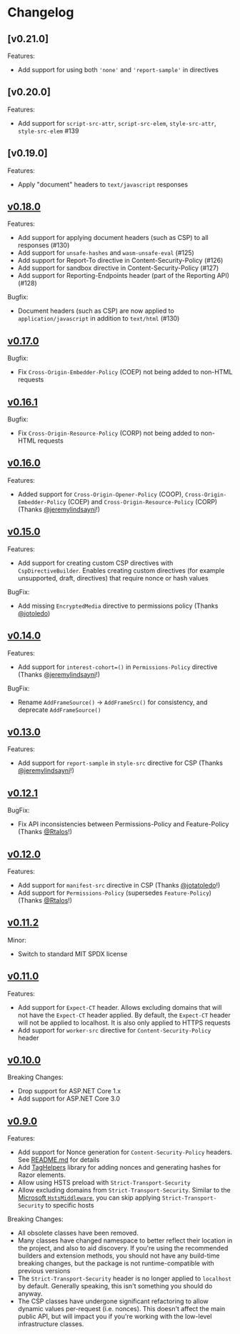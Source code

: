 # Changelog

## [v0.21.0]

Features:

* Add support for using both `'none'` and `'report-sample'` in directives

## [v0.20.0]

Features:

* Add support for `script-src-attr`, `script-src-elem`, `style-src-attr`, `style-src-elem` #139 

## [v0.19.0]

Features:

* Apply "document" headers to `text/javascript` responses 


## [v0.18.0]

Features:

* Add support for applying document headers (such as CSP) to all responses (#130)
* Add support for `unsafe-hashes` and `wasm-unsafe-eval` (#125)
* Add support for Report-To directive in Content-Security-Policy (#126)
* Add support for sandbox directive in Content-Security-Policy (#127)
* Add support for Reporting-Endpoints header (part of the Reporting API) (#128)

Bugfix:

* Document headers (such as CSP) are now applied to `application/javascript` in addition to `text/html` (#130)

## [v0.17.0]

Bugfix:

* Fix `Cross-Origin-Embedder-Policy` (COEP) not being added to non-HTML requests

## [v0.16.1]

Bugfix:

* Fix `Cross-Origin-Resource-Policy` (CORP) not being added to non-HTML requests

## [v0.16.0]

Features:

* Added support for `Cross-Origin-Opener-Policy` (COOP), `Cross-Origin-Embedder-Policy` (COEP) and `Cross-Origin-Resource-Policy` (CORP) (Thanks [@jeremylindsayni](https://github.com/jeremylindsayni)!)

## [v0.15.0]

Features:

* Add support for creating custom CSP directives with `CspDirectiveBuilder`. Enables creating custom directives (for example unsupported, draft, directives) that require nonce or hash values

BugFix:

* Add missing `EncryptedMedia` directive to permissions policy (Thanks [@jotoledo](https://github.com/jotatoledo))


## [v0.14.0]

Features:

* Add support for `interest-cohort=()` in `Permissions-Policy` directive (Thanks [@jeremylindsayni](https://github.com/jeremylindsayni)!)

BugFix: 

* Rename `AddFrameSource()` -> `AddFrameSrc()` for consistency, and deprecate `AddFrameSource()`

## [v0.13.0]

Features:

* Add support for `report-sample` in `style-src` directive for CSP (Thanks [@jeremylindsayni](https://github.com/jeremylindsayni)!)

## [v0.12.1]

BugFix:

* Fix API inconsistencies between Permissions-Policy and Feature-Policy (Thanks [@Rtalos](https://github.com/Rtalos)!)
 
## [v0.12.0]

Features:

* Add support for `manifest-src` directive in CSP (Thanks [@jotatoledo](https://github.com/jotatoledo)!)
* Add support for `Permissions-Policy` (supersedes `Feature-Policy`) (Thanks [@Rtalos](https://github.com/Rtalos)!)

## [v0.11.2]

Minor:

* Switch to standard MIT SPDX license

## [v0.11.0]

Features:

* Add support for `Expect-CT` header. Allows excluding domains that will not have the `Expect-CT` header applied. By default, the `Expect-CT` header will not be applied to localhost. It is also only applied to HTTPS requests  
* Add support for `worker-src` directive for `Content-Security-Policy` header

## [v0.10.0]

Breaking Changes:

* Drop support for ASP.NET Core 1.x
* Add support for ASP.NET Core 3.0

## [v0.9.0]

Features:

* Add support for Nonce generation for `Content-Security-Policy` headers. See [README.md](https://github.com/andrewlock/NetEscapades.AspNetCore.SecurityHeaders/blob/master/README.md#using-nonces-and-generated-hashes-with-content-security-policy) for details
* Add [TagHelpers](https://www.nuget.org/packages/NetEscapades.AspNetCore.SecurityHeaders.TagHelpers/) library for adding nonces and generating hashes for Razor elements. 
* Allow using HSTS preload with `Strict-Transport-Security`
* Allow excluding domains from `Strict-Transport-Security`. Similar to the [Microsoft `HstsMiddleware`](https://github.com/aspnet/BasicMiddleware/blob/master/src/Microsoft.AspNetCore.HttpsPolicy/HstsMiddleware.cs), you can skip applying `Strict-Transport-Security` to specific hosts

Breaking Changes:

* All obsolete classes have been removed.
* Many classes have changed namespace to better reflect their location in the project, and also to aid discovery. If you're using the recommended builders and extension methods, you should not have any build-time breaking changes, but the package is not runtime-compatible with previous versions
* The `Strict-Transport-Security` header is no longer applied to `localhost` by default. Generally speaking, this isn't something you should do anyway.
* The CSP classes have undergone significant refactoring to allow dynamic values per-request (i.e. nonces). This doesn't affect the main public API, but will impact you if you're working with the low-level infrastructure classes.

[v0.9.0]: https://github.com/andrewlock/NetEscapades.AspNetCore.SecurityHeaders/compare/v0.8.0...0.9.0
[v0.10.0]: https://github.com/andrewlock/NetEscapades.AspNetCore.SecurityHeaders/compare/v0.9.0...0.10.0
[v0.11.0]: https://github.com/andrewlock/NetEscapades.AspNetCore.SecurityHeaders/compare/v0.10.0...0.11.0
[v0.11.2]: https://github.com/andrewlock/NetEscapades.AspNetCore.SecurityHeaders/compare/v0.11.0...0.11.2
[v0.12.0]: https://github.com/andrewlock/NetEscapades.AspNetCore.SecurityHeaders/compare/v0.11.2...0.12.0
[v0.12.1]: https://github.com/andrewlock/NetEscapades.AspNetCore.SecurityHeaders/compare/v0.12.0...0.12.1
[v0.13.0]: https://github.com/andrewlock/NetEscapades.AspNetCore.SecurityHeaders/compare/v0.12.1...0.13.0
[v0.14.0]: https://github.com/andrewlock/NetEscapades.AspNetCore.SecurityHeaders/compare/v0.13.0...0.14.0
[v0.15.0]: https://github.com/andrewlock/NetEscapades.AspNetCore.SecurityHeaders/compare/v0.14.0...0.15.0
[v0.16.0]: https://github.com/andrewlock/NetEscapades.AspNetCore.SecurityHeaders/compare/v0.15.0...0.16.0
[v0.16.1]: https://github.com/andrewlock/NetEscapades.AspNetCore.SecurityHeaders/compare/v0.16.0...0.16.1
[v0.17.0]: https://github.com/andrewlock/NetEscapades.AspNetCore.SecurityHeaders/compare/v0.16.1...0.17.0
[v0.18.0]: https://github.com/andrewlock/NetEscapades.AspNetCore.SecurityHeaders/compare/v0.17.0...0.18.0
